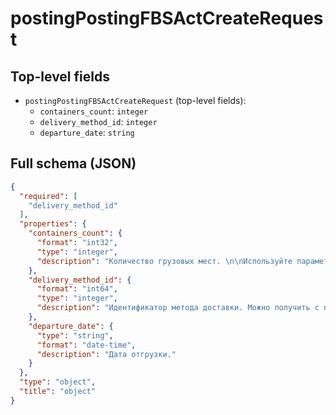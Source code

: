 # postingPostingFBSActCreateRequest

## Top-level fields
- `postingPostingFBSActCreateRequest` (top-level fields):
  - `containers_count`: `integer`
  - `delivery_method_id`: `integer`
  - `departure_date`: `string`

## Full schema (JSON)
```json
{
  "required": [
    "delivery_method_id"
  ],
  "properties": {
    "containers_count": {
      "format": "int32",
      "type": "integer",
      "description": "Количество грузовых мест. \n\nИспользуйте параметр, если вы подключены к доверительной приёмке и отгружаете заказы грузовыми местами. Если вы не подключены к доверительной приёмке, пропустите его.\n\n[Подробнее в Базе знаний продавца](https://docs.ozon.ru/partners/prodayoa-so-svoego-sklada-fbs/doveritel-naya-priemka-gruzovogo-mesta)\n"
    },
    "delivery_method_id": {
      "format": "int64",
      "type": "integer",
      "description": "Идентификатор метода доставки. Можно получить с помощью метода [/v1/delivery-method/list](#operation/WarehouseAPI_DeliveryMethodList)."
    },
    "departure_date": {
      "type": "string",
      "format": "date-time",
      "description": "Дата отгрузки."
    }
  },
  "type": "object",
  "title": "object"
}
```
